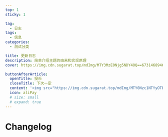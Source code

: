```yaml
---
top: 1
sticky: 1

tag:
  - 日志
tags:
  - 信息
categories:
  - 测试分类

title: 更新日志
description: 简单介绍主题的由来和实现原理
cover: https://img.cdn.sugarat.top/mdImg/MTY3MzE0Njg5NDY4OQ==673146894689

buttonAfterArticle:
  openTitle: 投币
  closeTitle: 下次一定
  content: '<img src="https://img.cdn.sugarat.top/mdImg/MTY0Nzc1NTYyOTE5Mw==647755629193">'
  icon: aliPay
  # size: small
  # expand: true
---
```


# Changelog
